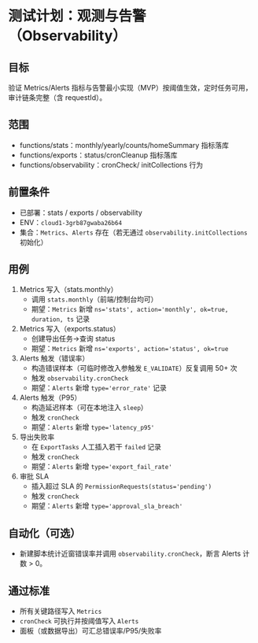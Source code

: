# 测试计划：观测与告警（Observability）

## 目标
验证 Metrics/Alerts 指标与告警最小实现（MVP）按阈值生效，定时任务可用，审计链条完整（含 requestId）。

## 范围
- functions/stats：monthly/yearly/counts/homeSummary 指标落库
- functions/exports：status/cronCleanup 指标落库
- functions/observability：cronCheck/ initCollections 行为

## 前置条件
- 已部署：stats / exports / observability
- ENV：`cloud1-3grb87gwaba26b64`
- 集合：`Metrics`、`Alerts` 存在（若无通过 `observability.initCollections` 初始化）

## 用例
1. Metrics 写入（stats.monthly）
   - 调用 `stats.monthly`（前端/控制台均可）
   - 期望：`Metrics` 新增 `ns='stats', action='monthly', ok=true, duration, ts` 记录
2. Metrics 写入（exports.status）
   - 创建导出任务→查询 status
   - 期望：`Metrics` 新增 `ns='exports', action='status', ok=true`
3. Alerts 触发（错误率）
   - 构造错误样本（可临时修改入参触发 `E_VALIDATE`）反复调用 50+ 次
   - 触发 `observability.cronCheck`
   - 期望：`Alerts` 新增 `type='error_rate'` 记录
4. Alerts 触发（P95）
   - 构造延迟样本（可在本地注入 `sleep`）
   - 触发 `cronCheck`
   - 期望：`Alerts` 新增 `type='latency_p95'`
5. 导出失败率
   - 在 `ExportTasks` 人工插入若干 `failed` 记录
   - 触发 `cronCheck`
   - 期望：`Alerts` 新增 `type='export_fail_rate'`
6. 审批 SLA
   - 插入超过 SLA 的 `PermissionRequests(status='pending')`
   - 触发 `cronCheck`
   - 期望：`Alerts` 新增 `type='approval_sla_breach'`

## 自动化（可选）
- 新建脚本统计近窗错误率并调用 `observability.cronCheck`，断言 Alerts 计数 > 0。

## 通过标准
- 所有关键路径写入 `Metrics`
- `cronCheck` 可执行并按阈值写入 `Alerts`
- 面板（或数据导出）可汇总错误率/P95/失败率

